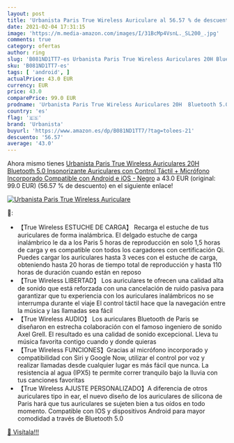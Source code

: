 ```yaml
---
layout: post
title: 'Urbanista Paris True Wireless Auriculare al 56.57 % de descuento'
date: 2021-02-04 17:31:15
image: 'https://m.media-amazon.com/images/I/31BcMp4VsnL._SL200_.jpg'
comments: true
category: ofertas
author: ring
slug: 'B081ND1TT7-es Urbanista Paris True Wireless Auriculares 20H Bluetooth...'
sku: 'B081ND1TT7-es'
tags: [ 'android', ]
actualPrice: 43.0 EUR
currency: EUR
price: 43.0
comparePrice: 99.0 EUR
prodname: 'Urbanista Paris True Wireless Auriculares 20H  Bluetooth 5.0  Insonorizante Auriculares con Control Táctil + Micrófono Incorporado  Compatible con Android e iOS - Negro'
country: 'es'
flag: '🇪🇸'
brand: 'Urbanista'
buyurl: 'https://www.amazon.es/dp/B081ND1TT7/?tag=tolees-21'
descuento: '56.57'
average: '43.0'
---
```


Ahora mismo tienes [Urbanista Paris True Wireless Auriculares 20H  Bluetooth 5.0  Insonorizante Auriculares con Control Táctil + Micrófono Incorporado  Compatible con Android e iOS - Negro](https://www.amazon.es/dp/B081ND1TT7/?tag=tolees-21) a 43.0 EUR (original: 99.0 EUR) (56.57 %  de descuento) en el siguiente enlace!

[![Urbanista Paris True Wireless Auriculare](https://m.media-amazon.com/images/I/31BcMp4VsnL._SL200_.jpg)](https://www.amazon.es/dp/B081ND1TT7/?tag=tolees-21)

🔎:

- 【True Wireless ESTUCHE DE CARGA】 Recarga el estuche de tus auriculares de forma inalámbrica. El delgado estuche de carga inalámbrico le da a los Paris 5 horas de reproducción en solo 1,5 horas de carga y es compatible con todos los cargadores con certificación Qi. Puedes cargar los auriculares hasta 3 veces con el estuche de carga, obteniendo hasta 20 horas de tiempo total de reproducción y hasta 110 horas de duración cuando están en reposo
- 【True Wireless LIBERTAD】 Los auriculares te ofrecen una calidad alta de sonido que está reforzada con una cancelación de ruido pasiva para garantizar que tu experiencia con los auriculares inalámbricos no se interrumpa durante el viaje El control táctil hace que la navegación entre la música y las llamadas sea fácil
- 【True Wireless AUDIO】 Los auriculares Bluetooth de Paris se diseñaron en estrecha colaboración con el famoso ingeniero de sonido Axel Grell. El resultado es una calidad de sonido excepcional. Lleva tu música favorita contigo cuando y donde quieras
- 【True Wireless FUNCIONES】Gracias al micrófono incorporado y compatibilidad con Siri y Google Now, utilizar el control por voz y realizar llamadas desde cualquier lugar es más fácil que nunca. La resistencia al agua (IPX5) te permite correr tranquilo bajo la lluvia con tus canciones favoritas
- 【True Wireless AJUSTE PERSONALIZADO】A diferencia de otros auriculares tipo in ear, el nuevo diseño de los auriculares de silicona de Paris hará que tus auriculares se sujeten bien a tus oídos en todo momento. Compatible con IOS y dispositivos Android para mayor comodidad a través de Bluetooth 5.0

[🛒 Visítala!!!](https://www.amazon.es/dp/B081ND1TT7/?tag=tolees-21)
